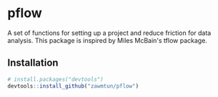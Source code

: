 
# pflow

<!-- badges: start -->
<!-- badges: end -->

A set of functions for setting up a project and reduce friction for data analysis. This package is inspired by Miles McBain's tflow package.

## Installation

``` r
# install.packages("devtools")
devtools::install_github("zawmtun/pflow")
```

